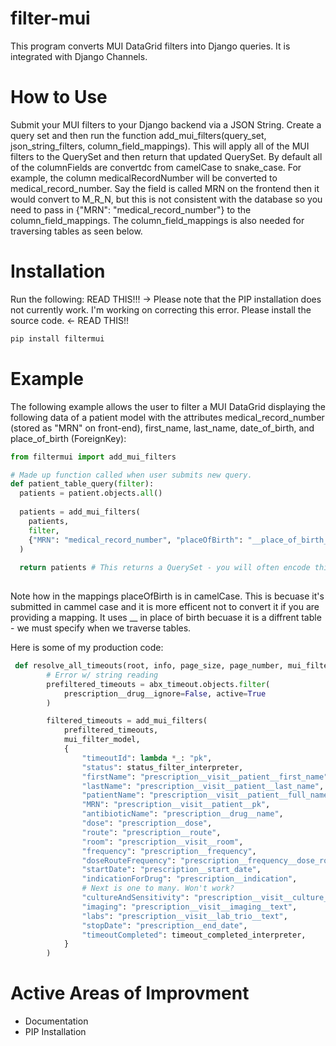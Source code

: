 # filter-mui

This program converts MUI DataGrid filters into Django queries. It is integrated with Django Channels.

# How to Use

Submit your MUI filters to your Django backend via a JSON String. Create a query set and then run the function add_mui_filters(query_set, json_string_filters, column_field_mappings). This will apply all of the MUI filters to the QuerySet and then return that updated QuerySet. By default all of the columnFields are convertdc from camelCase to snake_case. For example, the column medicalRecordNumber will be converted to medical_record_number. Say the field is called MRN on the frontend then it would convert to M_R_N, but this is not consistent with the database so you need to pass in {"MRN": "medical_record_number"} to the column_field_mappings. The column_field_mappings is also needed for traversing tables as seen below.

# Installation

Run the following:
READ THIS!!! -> Please note that the PIP installation does not currently work. I'm working on correcting this error. Please install the source code. <- READ THIS!!

```python
pip install filtermui
```

# Example

The following example allows the user to filter a MUI DataGrid displaying the following data of a patient model with the attributes medical_record_number (stored as "MRN" on front-end), first_name, last_name, date_of_birth, and place_of_birth (ForeignKey):

```python
from filtermui import add_mui_filters

# Made up function called when user submits new query.
def patient_table_query(filter):
  patients = patient.objects.all()
  
  patients = add_mui_filters(
    patients,
    filter,
    {"MRN": "medical_record_number", "placeOfBirth": "__place_of_birth__name"},
  ) 
  
  return patients # This returns a QuerySet - you will often encode this into JSON. 
  
```

Note how in the mappings placeOfBirth is in camelCase. This is becuase it's submitted in cammel case and it is more efficent not to convert it if you are providing a mapping. It uses __ in place of birth becuase it is a diffrent table - we must specify when we traverse tables.


Here is some of my production code:

```python
 def resolve_all_timeouts(root, info, page_size, page_number, mui_filter_model):
        # Error w/ string reading
        prefiltered_timeouts = abx_timeout.objects.filter(
            prescription__drug__ignore=False, active=True
        )

        filtered_timeouts = add_mui_filters(
            prefiltered_timeouts,
            mui_filter_model,
            {
                "timeoutId": lambda *_: "pk",
                "status": status_filter_interpreter,
                "firstName": "prescription__visit__patient__first_name",
                "lastName": "prescription__visit__patient__last_name",
                "patientName": "prescription__visit__patient__full_name",
                "MRN": "prescription__visit__patient__pk",
                "antibioticName": "prescription__drug__name",
                "dose": "prescription__dose",
                "route": "prescription__route",
                "room": "prescription__visit__room",
                "frequency": "prescription__frequency",
                "doseRouteFrequency": "prescription__frequency__dose_route_frequency",
                "startDate": "prescription__start_date",
                "indicationForDrug": "prescription__indication",
                # Next is one to many. Won't work?
                "cultureAndSensitivity": "prescription__visit__culture__text",
                "imaging": "prescription__visit__imaging__text",
                "labs": "prescription__visit__lab_trio__text",
                "stopDate": "prescription__end_date",
                "timeoutCompleted": timeout_completed_interpreter,
            }
        )
```

# Active Areas of Improvment

- Documentation
- PIP Installation
